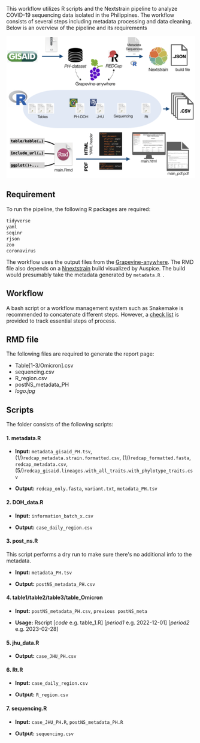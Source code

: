This workflow utilizes R scripts and the Nextstrain pipeline to analyze COVID-19 sequencing data isolated in the Philippines. The workflow consists of several steps including metadata processing and data cleaning. Below is an overview of the pipeline and its requirements

![](demo.png)

## Requirement

To run the pipeline, the following R packages are required:

```
tidyverse
yaml
seqinr
rjson
zoo
coronavirus
```

The workflow uses the output files from the [Grapevine-anywhere](https://github.com/GECO-PH/grapevine-anywhere). The RMD file also depends on a [Nnextstrain](https://docs.nextstrain.org/en) build visualized by Auspice. The build would presumably take the metadata generated by `metadata.R `. 



## Workflow

A bash script or a workflow management system such as Snakemake is recommended to concatenate different steps. However, a [check list](https://github.com/GECO-PH/GECO-covid/blob/main/report_workflow/check_list.md) is provided to track essential steps of process.





## RMD file

The following files are required to generate the report page:

- Table[1-3/Omicron].csv
- sequencing.csv
- R_region.csv
- postNS_metadata_PH
- _logo.jpg_



## Scripts

The folder consists of the following scripts:

#### 1. metadata.R 



- __Input:__ `metadata_gisaid_PH.tsv`, (1/)`redcap_metadata.strain.formatted.csv`, (1/)`redcap_formatted.fasta`, `redcap_metadata.csv`, (5/)`redcap_gisaid.lineages.with_all_traits.with_phylotype_traits.csv`

- __Output:__ `redcap_only.fasta`, `variant.txt`, `metadata_PH.tsv`
 

#### 2. DOH_data.R

- __Input:__ `information_batch_x.csv`

- __Output:__ `case_daily_region.csv`



#### 3. post_ns.R

This script performs a dry run to make sure there's no additional info to the metadata.

- __Input:__ `metadata_PH.tsv`

- __Output:__ `postNS_metadata_PH.csv`



#### 4. table1/table2/table3/table_Omicron

- __Input:__ `postNS_metadata_PH.csv`, `previous postNS_meta`

- __Usage:__ Rscript [_code_ e.g. table_1.R] [_period1_ e.g. 2022-12-01] [_period2_ e.g. 2023-02-28]



#### 5. jhu_data.R

- __Output:__ `case_JHU_PH.csv`



#### 6. Rt.R

- __Input:__ `case_daily_region.csv`

- __Output:__ `R_region.csv`


#### 7. sequencing.R

- __Input:__ `case_JHU_PH.R`, `postNS_metadata_PH.R`

- __Output:__ `sequencing.csv`


